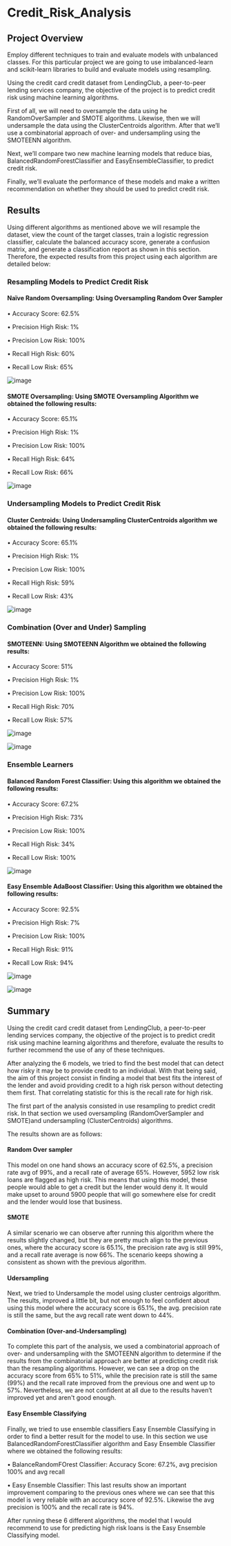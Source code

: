 # Credit_Risk_Analysis
## Project Overview
Employ different techniques to train and evaluate models with unbalanced classes. For this particular project we are going to use imbalanced-learn and scikit-learn libraries to build and evaluate models using resampling.

Using the credit card credit dataset from LendingClub, a peer-to-peer lending services company, the objective of the project is to predict credit risk using machine learning algorithms.

First of all, we will need to oversample the data using he RandomOverSampler and SMOTE algorithms. Likewise, then we will undersample the data using the ClusterCentroids algorithm. After that we’ll use a combinatorial approach of over- and undersampling using the SMOTEENN algorithm. 

Next, we’ll compare two new machine learning models that reduce bias, BalancedRandomForestClassifier and EasyEnsembleClassifier, to predict credit risk. 

Finally, we’ll evaluate the performance of these models and make a written recommendation on whether they should be used to predict credit risk.


## Results
Using different algorithms as mentioned above we will resample the dataset, view the count of the target classes, train a logistic regression classifier, calculate the balanced accuracy score, generate a confusion matrix, and generate a classification report as shown in this section. Therefore, the expected results from this project  using each algorithm are detailed below:

### Resampling Models to Predict Credit Risk

#### Naïve Random Oversampling: Using Oversampling Random Over Sampler
•	Accuracy Score: 62.5%

• Precision High Risk: 1%

• Precision Low Risk: 100%

• Recall High Risk: 60%

• Recall Low Risk: 65%

![image](https://github.com/rdonosob1/Credit_Risk_Analysis/blob/main/Resources/RandomOverSampler.png)

#### SMOTE Oversampling: Using SMOTE Oversampling Algorithm we obtained the following results:
•	Accuracy Score: 65.1%

•	Precision High Risk: 1%

•	Precision Low Risk: 100%

•	Recall High Risk: 64%

•	Recall Low Risk: 66%

![image](https://github.com/rdonosob1/Credit_Risk_Analysis/blob/main/Resources/Smote.png)

### Undersampling Models to Predict Credit Risk

#### Cluster Centroids: Using Undersampling ClusterCentroids algorithm we obtained the following results:
•	Accuracy Score: 65.1%

•	Precision High Risk: 1%

•	Precision Low Risk: 100%

•	Recall High Risk: 59%

•	Recall Low Risk: 43%

![image](https://github.com/rdonosob1/Credit_Risk_Analysis/blob/main/Resources/ClusterCentroids.png)

### Combination (Over and Under) Sampling
#### SMOTEENN: Using SMOTEENN Algorithm we obtained the following results:
•	Accuracy Score: 51%

•	Precision High Risk: 1%

•	Precision Low Risk: 100%

•	Recall High Risk: 70%

•	Recall Low Risk: 57%

![image](https://github.com/rdonosob1/Credit_Risk_Analysis/blob/main/Resources/SMOTEENN%20Confusion%20Matrix%20with%20labels.png)

![image](https://github.com/rdonosob1/Credit_Risk_Analysis/blob/main/Resources/SMOTEENN.png)

### Ensemble Learners
#### Balanced Random Forest Classifier: Using this algorithm we obtained the following results:
•	Accuracy Score: 67.2%

•	Precision High Risk: 73%

•	Precision Low Risk: 100%

•	Recall High Risk: 34%

•	Recall Low Risk: 100%

![image](https://github.com/rdonosob1/Credit_Risk_Analysis/blob/main/Resources/Random_Forest.png)

#### Easy Ensemble AdaBoost Classifier: Using this algorithm we obtained the following results:
•	Accuracy Score: 92.5%

•	Precision High Risk: 7%

•	Precision Low Risk: 100%

•	Recall High Risk: 91%

•	Recall Low Risk: 94%

![image](https://github.com/rdonosob1/Credit_Risk_Analysis/blob/main/Resources/Easy%20Ensemble%20Analysis_Confuion%20Matrix.png)

![image](https://github.com/rdonosob1/Credit_Risk_Analysis/blob/main/Resources/Easy%20Ensemble%20Analysis.png)

## Summary

Using the credit card credit dataset from LendingClub, a peer-to-peer lending services company, the objective of the project is to predict credit risk using machine learning algorithms and therefore, evaluate the results to further recommend the use of any of these techniques.

After analyzing the 6 models, we tried to find the best model that can detect how risky it may be to provide credit to an individual. With that being said, the aim of this project consist in finding a model that best fits the interest of the lender and avoid providing credit to a high risk person  without detecting them first.
That correlating statistic for this is the recall rate for high risk.

The first part of the analysis consisted in use resampling to predict credit risk. In that section we used oversampling (RandomOverSampler and SMOTE)and undersampling (ClusterCentroids) algorithms.

The results shown are as follows:

#### Random Over sampler  
This model on one hand shows an accuracy score of 62.5%, a precision rate avg of 99%, and a recall rate of average 65%. However, 5952 low risk loans are flagged as high risk. This means that using this model, these people would able to get a credit but the lender would deny it. It would make upset to around 5900 people that will go somewhere else for credit and the lender would lose that business.  

#### SMOTE
A similar scenario we can observe after running this algorithm where the results slightly changed, but they are pretty much align to the previous ones, where the accuracy score is 65.1%, the precision rate avg is still 99%, and a recall rate average is now 66%. The scenario keeps showing a consistent as shown with the previous algorithm. 

#### Udersampling 
Next, we tried to Undersample the model using cluster centroigs algorithm. The results, improved a little bit, but not enough to feel confident about using this model where the accuracy score is 65.1%, the avg. precision rate is still the same, but the avg recall rate went down to 44%.


#### Combination (Over-and-Undersampling)
To complete this part of the analysis, we used a combinatorial approach of over- and undersampling with the SMOTEENN algorithm to determine if the results from the combinatorial approach are better at predicting credit risk than the resampling algorithms. However, we can see a drop on the accuracy score from 65% to 51%, while the precision rate is still the same (99%) and the recall rate improved from the previous one and went up to 57%. Nevertheless, we are not confident at all due to the results haven’t improved yet and aren't good enough. 

#### Easy Ensemble Classifying
Finally, we tried to use ensemble classifiers Easy Ensemble Classifying in order to find a better result for the model to use. In this section we use BalancedRandomForestClassifier algorithm and Easy Ensemble Classifier where we obtained the following results:

•	BalanceRandomFOrest Classifier: Accuracy Score: 67.2%, avg precision 100% and avg recall

•	Easy Ensemble Classifier: This last results show an important improvement comparing to the previous ones where we can see that this model is very reliable with an accuracy score of 92.5%. Likewise the avg precision is 100% and the recall rate is 94%.

After running these 6 different algorithms, the model that I would recommend to use for predicting high risk loans is the Easy Ensemble Classifying model.

